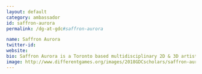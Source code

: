```yaml
---
layout: default
category: ambassador
id: saffron-aurora
permalink: /dg-at-gdc#saffron-aurora

name: Saffron Aurora
twitter-id:
website:
bio: Saffron Aurora is a Toronto based multidisciplinary 2D & 3D artist and designer. Her interests in art, comics and games often overlap with her exploration of new and different projects and ideas. 
image: http://www.differentgames.org/images/2018GDCscholars/saffron-aurora.png
---
```

